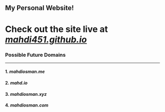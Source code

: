 ## My Personal Website!
# Check out the site live at [_mahdi451.github.io_](https://mahdi451.github.io "Mahdi's Website")
### Possible Future Domains  
***
#### 1. **_mahdiosman.me_** 
#### 2. **_mahd.io_** 
#### 3. **_mahdiosman.xyz_**
#### 4. **_mahdiosman.com_**
